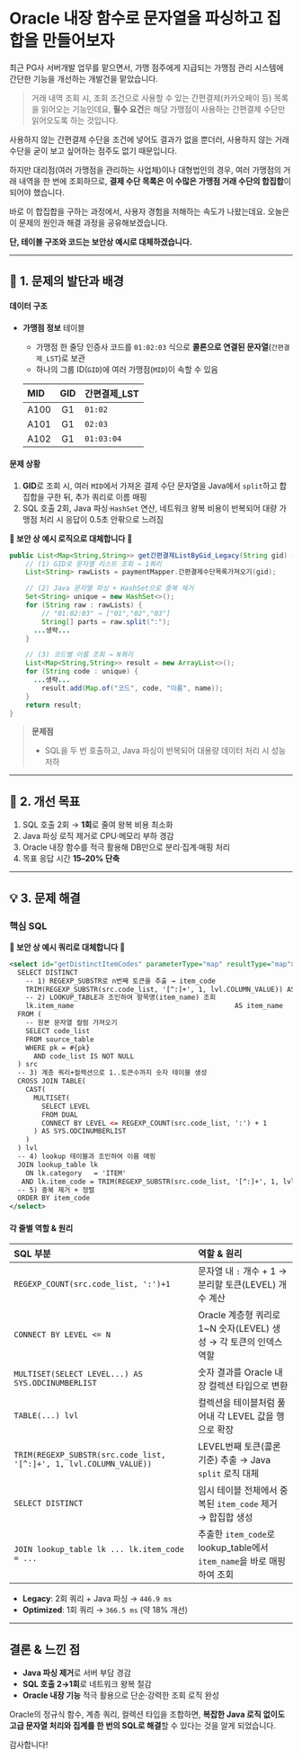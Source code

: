 

# Oracle 내장 함수로 문자열을 파싱하고 집합을 만들어보자

최근 PG사 서버개발 업무를 맡으면서, 가맹 점주에게 지급되는 가맹점 관리 시스템에 간단한 기능을 개선하는 개발건을 맡았습니다.

> 거래 내역 조회 시, 조회 조건으로 사용할 수 있는 간편결제(카카오페이 등) 목록을 읽어오는 기능인데요,
> **필수 요건**은 해당 가맹점이 사용하는 간편결제 수단만 읽어오도록 하는 것입니다.

사용하지 않는 간편결제 수단을 조건에 넣어도 결과가 없을 뿐더러, 사용하지 않는 거래 수단을 굳이 보고 싶어하는 점주도 없기 때문입니다.

하지만 대리점(여러 가맹점을 관리하는 사업체)이나 대형법인의 경우, 여러 가맹점의 거래 내역을 한 번에 조회하므로,
**결제 수단 목록은 이 수많은 가맹점 거래 수단의 합집합**이 되어야 했습니다.

바로 이 합집합을 구하는 과정에서, 사용자 경험을 저해하는 속도가 나왔는데요.
오늘은 이 문제의 원인과 해결 과정을 공유해보겠습니다.

**단, 테이블 구조와 코드는 보안상 예시로 대체하겠습니다.**

---

## 🎯 1. 문제의 발단과 배경
#### 데이터 구조

* **가맹점 정보** 테이블

    * 가맹점 한 줄당 인증사 코드를 `01:02:03` 식으로 **콜론으로 연결된 문자열**(`간편결제_LST`)로 보관
    * 하나의 그룹 ID(`GID`)에 여러 가맹점(`MID`)이 속할 수 있음

  | MID  | GID | 간편결제_LST       |
    | :--- | :-: |:---------------|
  | A100 |  G1 | `01:02`        |
  | A101 |  G1 | `02:03`        |
  | A102 |  G1 | `01:03:04`     |

#### 문제 상황

1. **GID**로 조회 시, 여러 `MID`에서 가져온 결제 수단 문자열을 Java에서 `split`하고 합집합을 구한 뒤, 추가 쿼리로 이름 매핑
2. SQL 호출 2회, Java 파싱·`HashSet` 연산, 네트워크 왕복 비용이 반복되어 대량 가맹점 처리 시 응답이 0.5초 안팎으로 느려짐

**🚨 보안 상 예시 로직으로 대체합니다 🚨**
```java
public List<Map<String,String>> get간편결제ListByGid_Legacy(String gid) {
    // (1) GID로 문자열 리스트 조회 → 1쿼리
    List<String> rawLists = paymentMapper.간편결제수단목록가져오기(gid);

    // (2) Java 문자열 파싱 + HashSet으로 중복 제거
    Set<String> unique = new HashSet<>();
    for (String raw : rawLists) {
        // "01:02:03" → ["01","02","03"]
        String[] parts = raw.split(":");
      ...생략...
    }

    // (3) 코드별 이름 조회 → N쿼리
    List<Map<String,String>> result = new ArrayList<>();
    for (String code : unique) {
      ...생략...
        result.add(Map.of("코드", code, "이름", name));
    }
    return result;
}
```

> **문제점**
>
> * SQL을 두 번 호출하고, Java 파싱이 반복되어 대용량 데이터 처리 시 성능 저하

---

## 🚀 2. 개선 목표

1. SQL 호출 2회 → **1회**로 줄여 왕복 비용 최소화
2. Java 파싱 로직 제거로 CPU·메모리 부하 경감
3. Oracle 내장 함수를 적극 활용해 DB만으로 분리·집계·매핑 처리
4. 목표 응답 시간 **15–20% 단축**

---

## 💡 3. 문제 해결 

### 핵심 SQL 
**🚨 보안 상 예시 쿼리로 대체합니다 🚨**

```xml
<select id="getDistinctItemCodes" parameterType="map" resultType="map">
  SELECT DISTINCT
    -- 1) REGEXP_SUBSTR로 n번째 토큰을 추출 → item_code
    TRIM(REGEXP_SUBSTR(src.code_list, '[^:]+', 1, lvl.COLUMN_VALUE)) AS item_code,
    -- 2) LOOKUP_TABLE과 조인하여 항목명(item_name) 조회
    lk.item_name                                        AS item_name
  FROM (
    -- 원본 문자열 컬럼 가져오기
    SELECT code_list
    FROM source_table
    WHERE pk = #{pk}
      AND code_list IS NOT NULL
  ) src
  -- 3) 계층 쿼리+컬렉션으로 1..토큰수까지 숫자 테이블 생성
  CROSS JOIN TABLE(
    CAST(
      MULTISET(
        SELECT LEVEL
        FROM DUAL
        CONNECT BY LEVEL <= REGEXP_COUNT(src.code_list, ':') + 1
      ) AS SYS.ODCINUMBERLIST
    )
  ) lvl
  -- 4) lookup 테이블과 조인하여 이름 매핑
  JOIN lookup_table lk
    ON lk.category   = 'ITEM'
   AND lk.item_code = TRIM(REGEXP_SUBSTR(src.code_list, '[^:]+', 1, lvl.COLUMN_VALUE))
  -- 5) 중복 제거 + 정렬
  ORDER BY item_code
</select>
```

#### 각 줄별 역할 & 원리

| SQL 부분                                                             | 역할 & 원리                                                  |
| :----------------------------------------------------------------- | :------------------------------------------------------- |
| `REGEXP_COUNT(src.code_list, ':')+1`                               | 문자열 내 `:` 개수 + 1 → 분리할 토큰(LEVEL) 개수 계산                   |
| `CONNECT BY LEVEL <= N`                                            | Oracle 계층형 쿼리로 1\~N 숫자(LEVEL) 생성 → 각 토큰의 인덱스 역할          |
| `MULTISET(SELECT LEVEL...) AS SYS.ODCINUMBERLIST`                  | 숫자 결과를 Oracle 내장 컬렉션 타입으로 변환                             |
| `TABLE(...) lvl`                                                   | 컬렉션을 테이블처럼 풀어내 각 LEVEL 값을 행으로 확장                         |
| `TRIM(REGEXP_SUBSTR(src.code_list, '[^:]+', 1, lvl.COLUMN_VALUE))` | LEVEL번째 토큰(콜론 기준) 추출 → Java `split` 로직 대체                |
| `SELECT DISTINCT`                                                  | 임시 테이블 전체에서 중복된 `item_code` 제거 → 합집합 생성                  |
| `JOIN lookup_table lk ... lk.item_code = ...`                      | 추출한 `item_code`로 lookup\_table에서 `item_name`을 바로 매핑하여 조회 |

* **Legacy**: 2회 쿼리 + Java 파싱 → `446.9 ms`
* **Optimized**: 1회 쿼리 → `366.5 ms` (약 18% 개선)

---

## 결론 & 느낀 점

* **Java 파싱 제거**로 서버 부담 경감
* **SQL 호출 2→1회**로 네트워크 왕복 절감
* **Oracle 내장 기능** 적극 활용으로 단순·강력한 조회 로직 완성

Oracle의 정규식 함수, 계층 쿼리, 컬렉션 타입을 조합하면,
**복잡한 Java 로직 없이도 고급 문자열 처리와 집계를 한 번의 SQL로 해결**할 수 있다는 것을 알게 되었습니다.

감사합니다!
